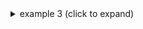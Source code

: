 <details><summary>example 3 (click to expand)</summary>
  * Input
  *   Hi
  
  ```text
  weee
    weee
  weee
  ```
  
  `note the newlines and indents - and the \ was added in front of ``` to escape the code-section (remove it for actual use)`
</details>
